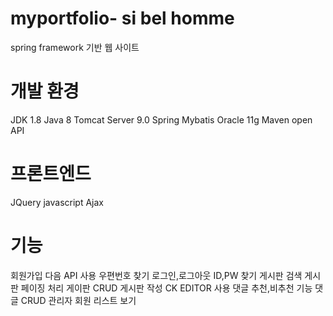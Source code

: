 # myportfolio- si bel homme

spring framework 기반 웹 사이트


# 개발 환경
JDK 1.8
Java 8
Tomcat Server 9.0
Spring
Mybatis
Oracle 11g 
Maven
open API 

# 프론트엔드
JQuery
javascript
Ajax


# 기능

회원가입
다음 API 사용 우편번호 찾기
로그인,로그아웃
ID,PW 찾기
게시판 검색
게시판 페이징 처리
게이판 CRUD
게시판 작성 CK EDITOR 사용
댓글 추천,비추천 기능
댓글 CRUD
관리자 회원 리스트 보기
